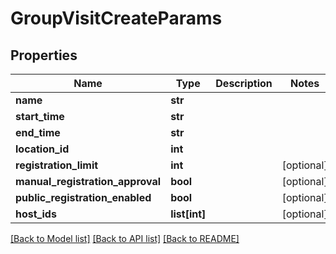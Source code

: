 # GroupVisitCreateParams

## Properties
Name | Type | Description | Notes
------------ | ------------- | ------------- | -------------
**name** | **str** |  | 
**start_time** | **str** |  | 
**end_time** | **str** |  | 
**location_id** | **int** |  | 
**registration_limit** | **int** |  | [optional] 
**manual_registration_approval** | **bool** |  | [optional] 
**public_registration_enabled** | **bool** |  | [optional] 
**host_ids** | **list[int]** |  | [optional] 

[[Back to Model list]](../README.md#documentation-for-models) [[Back to API list]](../README.md#documentation-for-api-endpoints) [[Back to README]](../README.md)


